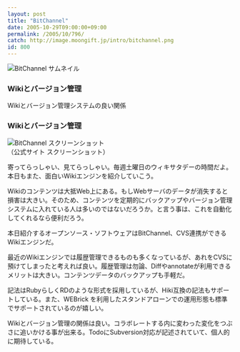 ```yaml
---
layout: post
title: "BitChannel"
date: 2005-10-29T09:00:00+09:00
permalink: /2005/10/796/
catch: http://image.moongift.jp/intro/bitchannel.png
id: 800
---
```

 ![BitChannel サムネイル](http://image.moongift.jp/intro/bitchannel.s.png "BitChannel サムネイル")
  

### Wikiとバージョン管理
  
Wikiとバージョン管理システムの良い関係  
<!--more-->  

### Wikiとバージョン管理
  

![BitChannel スクリーンショット](http://image.moongift.jp/intro/bitchannel.png "BitChannel スクリーンショット")  
（公式サイト スクリーンショット）

  

寄ってらっしゃい、見てらっしゃい。毎週土曜日のウィキサタデーの時間だよ。本日もまた、面白いWikiエンジンを紹介していこう。

  

Wikiのコンテンツは大抵Web上にある。もしWebサーバのデータが消失すると損害は大きい。そのため、コンテンツを定期的にバックアップやバージョン管理システムに入れている人は多いのではないだろうか。と言う事は、これを自動化してくれるなら便利だろう。

  

本日紹介するオープンソース・ソフトウェアはBitChannel、CVS連携ができるWikiエンジンだ。

  

最近のWikiエンジンでは履歴管理できるものも多くなっているが、あれをCVSに預けてしまったと考えれば良い。履歴管理は勿論、Diffやannotateが利用できるメリットは大きい。コンテンツデータのバックアップも手軽だ。

  

記法はRubyらしくRDのような形式を採用しているが、Hiki互換の記法もサポートしている。また、WEBrick を利用したスタンドアローンでの運用形態も標準でサポートされているのが嬉しい。

  

Wikiとバージョン管理の関係は良い。コラボレートする内に変わった変化をつぶさに追いかける事が出来る。TodoにSubversion対応が記述されていて、個人的に期待している。

